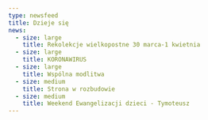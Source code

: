 ```yaml
---
type: newsfeed
title: Dzieje się
news:
  - size: large
    title: Rekolekcje wielkopostne 30 marca-1 kwietnia
  - size: large
    title: KORONAWIRUS
  - size: large
    title: Wspólna modlitwa
  - size: medium
    title: Strona w rozbudowie
  - size: medium
    title: Weekend Ewangelizacji dzieci - Tymoteusz
---
```


